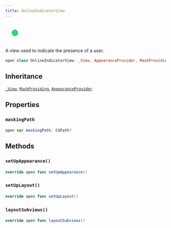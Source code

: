 ```yaml
---
title: OnlineIndicatorView
---
```

![OnlineIndicatorView](../../../../../../assets/OnlineIndicatorView_documentation.default-light.png)

A view used to indicate the presence of a user.

``` swift
open class OnlineIndicatorView: _View, AppearanceProvider, MaskProviding 
```

## Inheritance

[`_View`](../../../_view), [`MaskProviding`](../mask-providing), [`AppearanceProvider`](../../../../utils/appearance-provider)

## Properties

### `maskingPath`

``` swift
open var maskingPath: CGPath? 
```

## Methods

### `setUpAppearance()`

``` swift
override open func setUpAppearance() 
```

### `setUpLayout()`

``` swift
override open func setUpLayout() 
```

### `layoutSubviews()`

``` swift
override open func layoutSubviews() 
```
